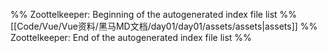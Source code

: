 %% Zoottelkeeper: Beginning of the autogenerated index file list  %%
 [[Code/Vue/Vue资料/黑马MD文档/day01/day01/assets/assets|assets]]
%% Zoottelkeeper: End of the autogenerated index file list  %%
